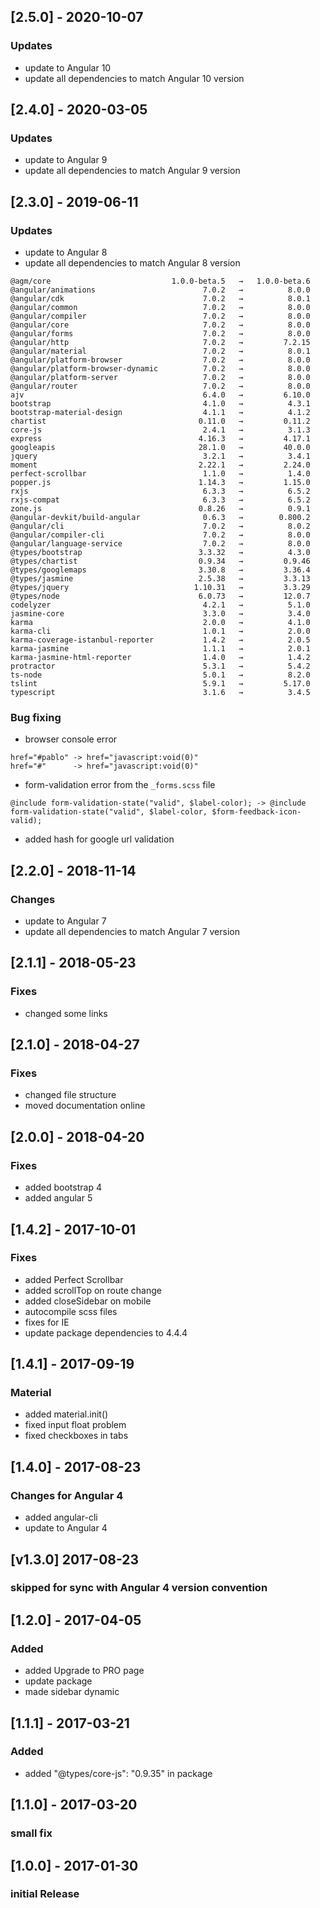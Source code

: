 ## [2.5.0] - 2020-10-07

### Updates

- update to Angular 10
- update all dependencies to match Angular 10 version

## [2.4.0] - 2020-03-05

### Updates

- update to Angular 9
- update all dependencies to match Angular 9 version

## [2.3.0] - 2019-06-11

### Updates

- update to Angular 8
- update all dependencies to match Angular 8 version

```
@agm/core                           1.0.0-beta.5   →   1.0.0-beta.6
@angular/animations                        7.0.2   →          8.0.0
@angular/cdk                               7.0.2   →          8.0.1
@angular/common                            7.0.2   →          8.0.0
@angular/compiler                          7.0.2   →          8.0.0
@angular/core                              7.0.2   →          8.0.0
@angular/forms                             7.0.2   →          8.0.0
@angular/http                              7.0.2   →         7.2.15
@angular/material                          7.0.2   →          8.0.1
@angular/platform-browser                  7.0.2   →          8.0.0
@angular/platform-browser-dynamic          7.0.2   →          8.0.0
@angular/platform-server                   7.0.2   →          8.0.0
@angular/router                            7.0.2   →          8.0.0
ajv                                        6.4.0   →         6.10.0
bootstrap                                  4.1.0   →          4.3.1
bootstrap-material-design                  4.1.1   →          4.1.2
chartist                                  0.11.0   →         0.11.2
core-js                                    2.4.1   →          3.1.3
express                                   4.16.3   →         4.17.1
googleapis                                28.1.0   →         40.0.0
jquery                                     3.2.1   →          3.4.1
moment                                    2.22.1   →         2.24.0
perfect-scrollbar                          1.1.0   →          1.4.0
popper.js                                 1.14.3   →         1.15.0
rxjs                                       6.3.3   →          6.5.2
rxjs-compat                                6.3.3   →          6.5.2
zone.js                                   0.8.26   →          0.9.1
@angular-devkit/build-angular              0.6.3   →        0.800.2
@angular/cli                               7.0.2   →          8.0.2
@angular/compiler-cli                      7.0.2   →          8.0.0
@angular/language-service                  7.0.2   →          8.0.0
@types/bootstrap                          3.3.32   →          4.3.0
@types/chartist                           0.9.34   →         0.9.46
@types/googlemaps                         3.30.8   →         3.36.4
@types/jasmine                            2.5.38   →         3.3.13
@types/jquery                            1.10.31   →         3.3.29
@types/node                               6.0.73   →         12.0.7
codelyzer                                  4.2.1   →          5.1.0
jasmine-core                               3.3.0   →          3.4.0
karma                                      2.0.0   →          4.1.0
karma-cli                                  1.0.1   →          2.0.0
karma-coverage-istanbul-reporter           1.4.2   →          2.0.5
karma-jasmine                              1.1.1   →          2.0.1
karma-jasmine-html-reporter                1.4.0   →          1.4.2
protractor                                 5.3.1   →          5.4.2
ts-node                                    5.0.1   →          8.2.0
tslint                                     5.9.1   →         5.17.0
typescript                                 3.1.6   →          3.4.5
```

### Bug fixing

- browser console error

```
href="#pablo" -> href="javascript:void(0)"
href="#"      -> href="javascript:void(0)"
```

- form-validation error from the `_forms.scss` file

```
@include form-validation-state("valid", $label-color); -> @include form-validation-state("valid", $label-color, $form-feedback-icon-valid);
```

- added hash for google url validation

## [2.2.0] - 2018-11-14

### Changes

- update to Angular 7
- update all dependencies to match Angular 7 version

## [2.1.1] - 2018-05-23

### Fixes

- changed some links

## [2.1.0] - 2018-04-27

### Fixes

- changed file structure
- moved documentation online

## [2.0.0] - 2018-04-20

### Fixes

- added bootstrap 4
- added angular 5

## [1.4.2] - 2017-10-01

### Fixes

- added Perfect Scrollbar
- added scrollTop on route change
- added closeSidebar on mobile
- autocompile scss files
- fixes for IE
- update package dependencies to 4.4.4

## [1.4.1] - 2017-09-19

### Material

- added material.init()
- fixed input float problem
- fixed checkboxes in tabs

## [1.4.0] - 2017-08-23

### Changes for Angular 4

- added angular-cli
- update to Angular 4

## [v1.3.0] 2017-08-23

### skipped for sync with Angular 4 version convention

## [1.2.0] - 2017-04-05

### Added

- added Upgrade to PRO page
- update package
- made sidebar dynamic

## [1.1.1] - 2017-03-21

### Added

- added "@types/core-js": "0.9.35" in package

## [1.1.0] - 2017-03-20

### small fix

## [1.0.0] - 2017-01-30

### initial Release
